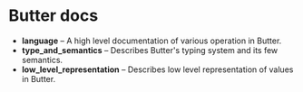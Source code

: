# Butter docs

- **language** &ndash; A high level documentation of various operation in Butter.
- **type_and_semantics** &ndash; Describes Butter's typing system and its few semantics.
- **low_level_representation** &ndash; Describes low level representation of values in Butter.
